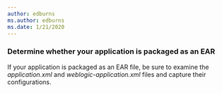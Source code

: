 ```yaml
---
author: edburns
ms.author: edburns
ms.date: 1/21/2020
---
```


### Determine whether your application is packaged as an EAR

If your application is packaged as an EAR file, be sure to examine the *application.xml* and *weblogic-application.xml* files and capture their configurations.

